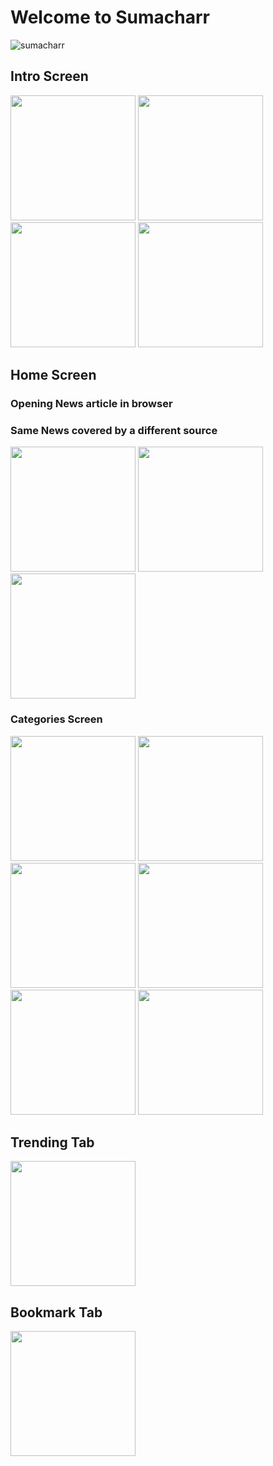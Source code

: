 # Welcome to Sumacharr

![sumacharr](https://github.com/prithvi99/Sumacharr/assets/29856395/97d15117-1f8f-4c37-9a6d-4f0a0e4a7fe9)

## Intro Screen

<img src="https://github.com/prithvi99/Sumacharr/assets/29856395/c4ba8227-4c43-4469-a741-30551166c4b9" width="200">

<img src="https://github.com/prithvi99/Sumacharr/assets/29856395/2828d210-7b95-4467-a54b-69ab80b66f5f" width="200">

<img src="https://github.com/prithvi99/Sumacharr/assets/29856395/97d9b150-f1d0-48d7-9ef0-686b19296721" width="200">

<img src="https://github.com/prithvi99/Sumacharr/assets/29856395/a38b261b-da1f-42e4-ad97-a7ad5e16c2ee" width="200">

## Home Screen
### Opening News article in browser
### Same News covered by a different source

<img src="https://github.com/prithvi99/Sumacharr/assets/29856395/8deada2e-5790-42a6-81e0-b7fc20da6509" width="200">

<img src="https://github.com/prithvi99/Sumacharr/assets/29856395/0413c920-95bc-4feb-a723-ca6fdb25de35" width="200">

<img src="https://github.com/prithvi99/Sumacharr/assets/29856395/622b0c8a-a323-4d38-8fd7-61aa6d76804f" width="200">


### Categories Screen


<img src="https://github.com/prithvi99/Sumacharr/assets/29856395/c27f6f39-9bf1-43b0-82c7-84c42a495fff" width="200">

<img src="https://github.com/prithvi99/Sumacharr/assets/29856395/d5b5f065-5bd4-488c-b0ec-47da827e63e3" width="200">

<img src="https://github.com/prithvi99/Sumacharr/assets/29856395/6475398f-2b49-4d71-9953-7de0ac45ad48" width="200">

<img src="https://github.com/prithvi99/Sumacharr/assets/29856395/557b73c5-425e-4506-97e0-95e752d7932d" width="200">

<img src="https://github.com/prithvi99/Sumacharr/assets/29856395/6fb29077-3e3d-42b3-a15e-6c7b4fcfbadf" width="200">

<img src="https://github.com/prithvi99/Sumacharr/assets/29856395/c02abb94-32cf-4a62-b7be-e4aa67fd666a" width="200">


## Trending Tab

<img src="https://github.com/prithvi99/Sumacharr/assets/29856395/3ef5be75-87cb-41c3-b1e3-842ef61d0c31" width="200">


## Bookmark Tab

<img src="https://github.com/prithvi99/Sumacharr/assets/29856395/f33de3b6-ff03-47f7-8e6d-3c313063d519" width="200">

















